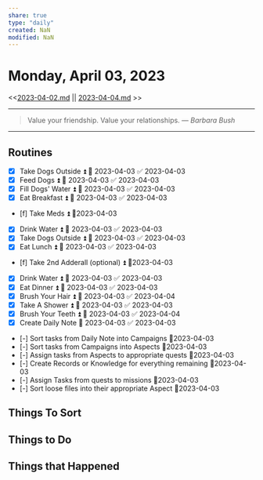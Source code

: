 ```yaml
---
share: true
type: "daily"
created: NaN 
modified: NaN
---
```

# Monday, April 03, 2023
<<[2023-04-02.md](./2023-04-02.md) || [2023-04-04.md](./2023-04-04.md) >>

---

> Value your friendship. Value your relationships.
> — <cite>Barbara Bush</cite>

---

## Routines
- [x] Take Dogs Outside ⏫ 📅 2023-04-03 ✅ 2023-04-03
- [x] Feed Dogs ⏫ 📅 2023-04-03 ✅ 2023-04-03
- [x] Fill Dogs' Water ⏫ 📅 2023-04-03 ✅ 2023-04-03
- [x] Eat Breakfast ⏫ 📅 2023-04-03 ✅ 2023-04-03
- [f] Take Meds ⏫  📆2023-04-03
- [x] Drink Water ⏫ 📅 2023-04-03 ✅ 2023-04-03
- [x] Take Dogs Outside ⏫ 📅 2023-04-03 ✅ 2023-04-03
- [x] Eat Lunch ⏫ 📅 2023-04-03 ✅ 2023-04-03
- [f] Take 2nd Adderall (optional) ⏫  📆2023-04-03
- [x] Drink Water ⏫ 📅 2023-04-03 ✅ 2023-04-03
- [x] Eat Dinner ⏫ 📅 2023-04-03 ✅ 2023-04-03
- [x] Brush Your Hair ⏫ 📅 2023-04-03 ✅ 2023-04-04
- [x] Take A Shower ⏫ 📅 2023-04-03 ✅ 2023-04-03
- [x] Brush Your Teeth ⏫ 📅 2023-04-03 ✅ 2023-04-04
- [x] Create Daily Note 📅 2023-04-03 ✅ 2023-04-03
- [-] Sort tasks from Daily Note into Campaigns 📆2023-04-03
- [-] Sort tasks from Campaigns into Aspects 📆2023-04-03
- [-] Assign tasks from Aspects to appropriate quests 📆2023-04-03
- [-] Create Records or Knowledge for everything remaining 📆2023-04-03
- [-] Assign Tasks from quests to missions 📆2023-04-03
- [-] Sort loose files into their appropriate Aspect 📆2023-04-03


## Things To Sort

## Things to Do









## Things that Happened
